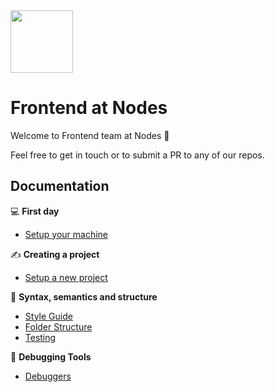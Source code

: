 <img src="https://user-images.githubusercontent.com/2675250/41720044-b9af0c5e-7559-11e8-994f-5b32ad428bd2.png" width="100"/> 

# Frontend at Nodes

Welcome to Frontend team at Nodes :wave:

Feel free to get in touch or to submit a PR to any of our repos.

## Documentation

:computer: **First day**

- [Setup your machine](Documentation/setup-your-machine.md)


✍️ **Creating a project**

- [Setup a new project](Documentation/setup-a-new-project.md)
  
:sunflower: **Syntax, semantics and structure**

- [Style Guide](Documentation/style-guide.md)
- [Folder Structure](Documentation/folder-structure.md)
- [Testing](Documentation/how-to-test.md)
  
:wrench: **Debugging Tools**

- [Debuggers](Documentation/debugging.md)
